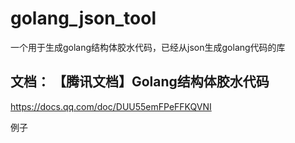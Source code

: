 # golang_json_tool
一个用于生成golang结构体胶水代码，已经从json生成golang代码的库

## 文档： 【腾讯文档】Golang结构体胶水代码
https://docs.qq.com/doc/DUU55emFPeFFKQVNI

例子

